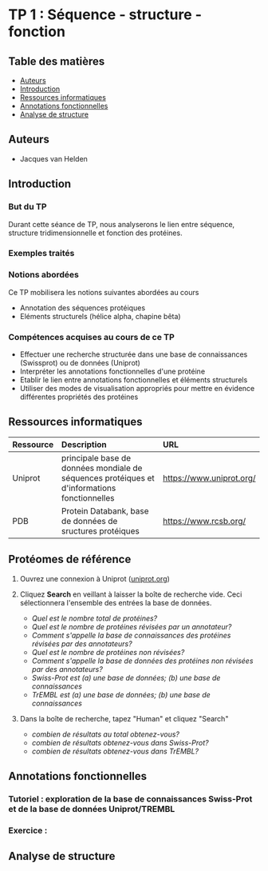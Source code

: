 # TP 1 : Séquence - structure - fonction

## Table des matières

- [Auteurs](#auteurs)
- [Introduction](#introduction)
- [Ressources informatiques](#ressources-informatiques) 
- [Annotations fonctionnelles](#annotations-fonctionnelles) 
- [Analyse de structure](#analyse-de-structure)


## Auteurs

- Jacques van Helden

## Introduction

### But du TP

Durant cette séance de TP, nous analyserons le lien entre séquence, structure tridimensionnelle et fonction des protéines. 

### Exemples traités


### Notions abordées

Ce TP mobilisera les notions suivantes abordées au cours

- Annotation des séquences protéiques
- Eléments structurels (hélice alpha, chapine bêta)

### Compétences acquises au cours de ce TP

- Effectuer une recherche structurée dans une base de connaissances (Swissprot) ou de données (Uniprot)
- Interpréter les annotations fonctionnelles d'une protéine
- Etablir le lien entre annotations fonctionnelles et éléments structurels
- Utiliser des modes de visualisation appropriés pour mettre en évidence différentes propriétés des protéines

## Ressources informatiques

| Ressource | Description | URL |
|:---------------|:-------------------------------------------|:--------------------------------|
| Uniprot | principale base de données mondiale de séquences protéiques et d'informations fonctionnelles | https://www.uniprot.org/ |
| PDB | Protein Databank, base de données de sructures protéiques | https://www.rcsb.org/ |


## Protéomes de référence



1. Ouvrez une connexion à Uniprot ([uniprot.org](https://uniprot.org))
2. Cliquez **Search** en veillant à laisser la boîte de recherche vide. Ceci sélectionnera l'ensemble des entrées la base de données. 

    - *Quel est le nombre total de protéines?*
    - *Quel est le nombre de protéines révisées par un annotateur?*
    - *Comment s'appelle la base de connaissances des protéines révisées par des annotateurs?*
    - *Quel est le nombre de protéines non révisées?*
    - *Comment s'appelle la base de données des protéines non révisées par des annotateurs?*
    - *Swiss-Prot est (a) une base de données; (b) une base de connaissances*
    - *TrEMBL est (a) une base de données; (b) une base de connaissances*

3. Dans la boîte de recherche, tapez "Human" et cliquez "Search"

    - *combien de résultats au total obtenez-vous?*
    - *combien de résultats obtenez-vous dans Swiss-Prot?*
    - *combien de résultats obtenez-vous dans TrEMBL?*

## Annotations fonctionnelles

### Tutoriel : exploration de la base de connaissances Swiss-Prot et de la base de données Uniprot/TREMBL


### Exercice : 



## Analyse de structure

